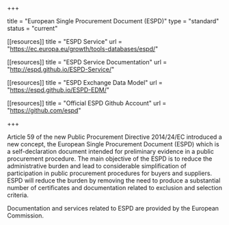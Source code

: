 +++

title = "European Single Procurement Document (ESPD)"
type = "standard"
status = "current"

[[resources]]
title = "ESPD Service"
url = "https://ec.europa.eu/growth/tools-databases/espd/"

[[resources]]
title = "ESPD Service Documentation"
url = "http://espd.github.io/ESPD-Service/"

[[resources]]
title = "ESPD Exchange Data Model"
url = "https://espd.github.io/ESPD-EDM/"

[[resources]]
title = "Official ESPD Github Account"
url = "https://github.com/espd"

+++

Article 59 of the new Public Procurement Directive 2014/24/EC introduced a new concept, the European Single Procurement Document (ESPD) which is a self-declaration document intended for preliminary evidence in a public procurement procedure. The main objective of the ESPD is to reduce the administrative burden and lead to considerable simplification of participation in public procurement procedures for buyers and suppliers. ESPD will reduce the burden by removing the need to produce a substantial number of certificates and documentation related to exclusion and selection criteria.

Documentation and services related to ESPD are provided by the European Commission.

